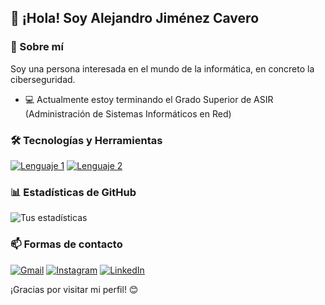 ## 👋 ¡Hola! Soy Alejandro Jiménez Cavero

### 🚀 Sobre mí
Soy una persona interesada en el mundo de la informática, en concreto la ciberseguridad.

- 💻 Actualmente estoy terminando el Grado Superior de ASIR (Administración de Sistemas Informáticos en Red)

### 🛠️ Tecnologías y Herramientas
[![Lenguaje 1](https://img.shields.io/badge/-Lenguaje1-blue?style=flat&logo=lenguaje1&logoColor=white)](https://lenguaje1.com)
[![Lenguaje 2](https://img.shields.io/badge/-Lenguaje2-orange?style=flat&logo=lenguaje2&logoColor=white)](https://lenguaje2.com)

### 📊 Estadísticas de GitHub
![Tus estadísticas](https://github-readme-stats.vercel.app/api?username=AlejandroCavero&show_icons=true&theme=radical)

### 📫 Formas de contacto
[![Gmail](https://img.shields.io/badge/-Gmail-D14836?style=flat&logo=gmail&logoColor=white)](mailto:jimenezcaveroalejandro@gmail.com)
[![Instagram](https://img.shields.io/badge/-Instagram-E4405F?style=flat&logo=instagram&logoColor=white)](https://instagram.com/alejandrocavero)
[![LinkedIn](https://img.shields.io/badge/-LinkedIn-0077B5?style=flat&logo=linkedin&logoColor=white)](https://linkedin.com/in/alejandro-jiménez-65b450252/)

¡Gracias por visitar mi perfil! 😊
